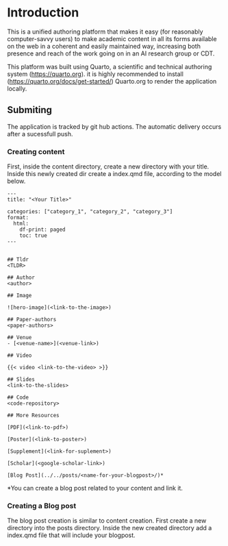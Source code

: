 # Introduction

This is a unified authoring platform that makes it easy (for reasonably computer-savvy users) to make academic content in all its forms available on the web in a coherent and easily maintained way, increasing both presence and reach of the work going on in an AI research group or CDT.

This platform was built using Quarto, a scientific and technical authoring system (https://quarto.org). it is highly recommended to install (https://quarto.org/docs/get-started/) Quarto.org to render the application locally. 

## Submiting 

The application is tracked by git hub actions. The automatic delivery occurs after a sucessfull push.

### Creating content

First, inside the content directory, create a new directory with your title. Inside this newly created dir create a index.qmd file, according to the model below. 

```
---
title: "<Your Title>"

categories: ["category_1", "category_2", "category_3"]
format: 
  html:
    df-print: paged
    toc: true
---


## Tldr 
<TLDR>
    
## Author 
<author>

## Image  

![hero-image](<link-to-the-image>)

## Paper-authors
<paper-authors>

## Venue
- [<venue-name>](<venue-link>)

## Video   

{{< video <link-to-the-video> >}}

## Slides
<link-to-the-slides>

## Code
<code-repository>

## More Resources

[PDF](<link-to-pdf>)

[Poster](<link-to-poster>)

[Supplement](<link-for-suplement>)

[Scholar](<google-scholar-link>)

[Blog Post](../../posts/<name-for-your-blogpost>/)*

```

*You can create a blog post related to your content and link it.

### Creating a Blog post 

The blog post creation is similar to content creation. First create a new directory into the posts directory. 
Inside the new created directory add a index.qmd file that will include your blogpost.